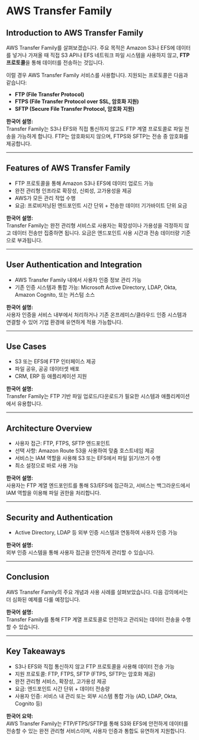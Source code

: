 # AWS Transfer Family

## Introduction to AWS Transfer Family
AWS Transfer Family를 살펴보겠습니다. 주요 목적은 Amazon S3나 EFS에 데이터를 넣거나 가져올 때 직접 S3 API나 EFS 네트워크 파일 시스템을 사용하지 않고, **FTP 프로토콜**을 통해 데이터를 전송하는 것입니다.  

이럴 경우 AWS Transfer Family 서비스를 사용합니다. 지원되는 프로토콜은 다음과 같습니다:  
- **FTP (File Transfer Protocol)**  
- **FTPS (File Transfer Protocol over SSL, 암호화 지원)**  
- **SFTP (Secure File Transfer Protocol, 암호화 지원)**  

**한국어 설명:**  
Transfer Family는 S3나 EFS와 직접 통신하지 않고도 FTP 계열 프로토콜로 파일 전송을 가능하게 합니다. FTP는 암호화되지 않으며, FTPS와 SFTP는 전송 중 암호화를 제공합니다.

---

## Features of AWS Transfer Family
- FTP 프로토콜을 통해 Amazon S3나 EFS에 데이터 업로드 가능  
- 완전 관리형 인프라로 확장성, 신뢰성, 고가용성을 제공  
- AWS가 모든 관리 작업 수행  
- 요금: 프로비저닝된 엔드포인트 시간 단위 + 전송한 데이터 기가바이트 단위 요금

**한국어 설명:**  
Transfer Family는 완전 관리형 서비스로 사용자는 확장성이나 가용성을 걱정하지 않고 데이터 전송만 집중하면 됩니다. 요금은 엔드포인트 사용 시간과 전송 데이터량 기준으로 부과됩니다.

---

## User Authentication and Integration
- AWS Transfer Family 내에서 사용자 인증 정보 관리 가능  
- 기존 인증 시스템과 통합 가능: Microsoft Active Directory, LDAP, Okta, Amazon Cognito, 또는 커스텀 소스  

**한국어 설명:**  
사용자 인증을 서비스 내부에서 처리하거나 기존 온프레미스/클라우드 인증 시스템과 연결할 수 있어 기업 환경에 유연하게 적용 가능합니다.

---

## Use Cases
- S3 또는 EFS에 FTP 인터페이스 제공  
- 파일 공유, 공공 데이터셋 배포  
- CRM, ERP 등 애플리케이션 지원

**한국어 설명:**  
Transfer Family는 FTP 기반 파일 업로드/다운로드가 필요한 시스템과 애플리케이션에서 유용합니다.

---

## Architecture Overview
- 사용자 접근: FTP, FTPS, SFTP 엔드포인트  
- 선택 사항: Amazon Route 53을 사용하여 맞춤 호스트네임 제공  
- 서비스는 IAM 역할을 사용해 S3 또는 EFS에서 파일 읽기/쓰기 수행  
- 최소 설정으로 바로 사용 가능

**한국어 설명:**  
사용자는 FTP 계열 엔드포인트를 통해 S3/EFS에 접근하고, 서비스는 백그라운드에서 IAM 역할을 이용해 파일 권한을 처리합니다.

---

## Security and Authentication
- Active Directory, LDAP 등 외부 인증 시스템과 연동하여 사용자 인증 가능  

**한국어 설명:**  
외부 인증 시스템을 통해 사용자 접근을 안전하게 관리할 수 있습니다.

---

## Conclusion
AWS Transfer Family의 주요 개념과 사용 사례를 살펴보았습니다. 다음 강의에서는 더 심화된 예제를 다룰 예정입니다.

**한국어 설명:**  
Transfer Family를 통해 FTP 계열 프로토콜로 안전하고 관리되는 데이터 전송을 수행할 수 있습니다.

---

## Key Takeaways
- S3나 EFS와 직접 통신하지 않고 FTP 프로토콜을 사용해 데이터 전송 가능  
- 지원 프로토콜: FTP, FTPS, SFTP (FTPS, SFTP는 암호화 제공)  
- 완전 관리형 서비스, 확장성, 고가용성 제공  
- 요금: 엔드포인트 시간 단위 + 데이터 전송량  
- 사용자 인증: 서비스 내 관리 또는 외부 시스템 통합 가능 (AD, LDAP, Okta, Cognito 등)

**한국어 요약:**  
AWS Transfer Family는 FTP/FTPS/SFTP를 통해 S3와 EFS에 안전하게 데이터를 전송할 수 있는 완전 관리형 서비스이며, 사용자 인증과 통합도 유연하게 지원합니다.
